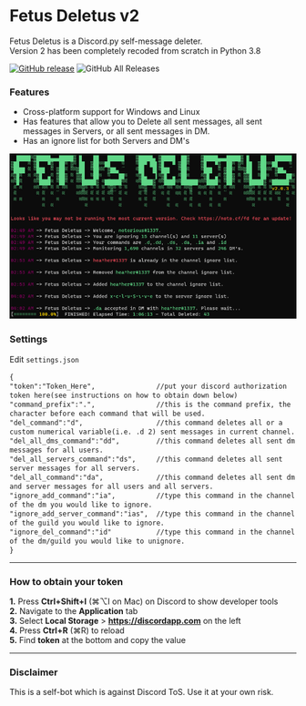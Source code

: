 # Fetus Deletus v2
Fetus Deletus is a Discord.py self-message deleter.  
Version 2 has been completely recoded from scratch in Python 3.8

[![GitHub release](https://img.shields.io/github/v/release/noto-rious/Fetus-Deletus?style=plastic)](https://github.com/noto-rious/Fetus-Deletus/releases) ![GitHub All Releases](https://img.shields.io/github/downloads/noto-rious/Fetus-Deletus/total?style=plastic)

### Features 
* Cross-platform support for Windows and Linux
* Has features that allow you to Delete all sent messages, all sent messages in Servers, or all sent messages in DM.
* Has an ignore list for both Servers and DM's

![](screenshot.png)

### Settings
Edit `settings.json`
```
{
"token":"Token_Here",               //put your discord authorization token here(see instructions on how to obtain down below)
"command_prefix":".",               //this is the command prefix, the character before each command that will be used.
"del_command":"d",                  //this command deletes all or a custom numerical variable(i.e. .d 2) sent messages in current channel.
"del_all_dms_command":"dd",         //this command deletes all sent dm messages for all users.
"del_all_servers_command":"ds",     //this command deletes all sent server messages for all servers.
"del_all_command":"da",             //this command deletes all sent dm and server messages for all users and all servers.
"ignore_add_command":"ia",          //type this command in the channel of the dm you would like to ignore.
"ignore_add_server_command":"ias",  //type this command in the channel of the guild you would like to ignore.
"ignore_del_command":"id"           //type this command in the channel of the dm/guild you would like to unignore.
}
```
***
### How to obtain your token
**1.** Press **Ctrl+Shift+I** (⌘⌥I on Mac) on Discord to show developer tools<br/>
**2.** Navigate to the **Application** tab<br/>
**3.** Select **Local Storage** > **https://discordapp.com** on the left<br/>
**4.** Press **Ctrl+R** (⌘R) to reload<br/>
**5.** Find **token** at the bottom and copy the value<br/>
***
### Disclaimer
This is a self-bot which is against Discord ToS. Use it at your own risk.



